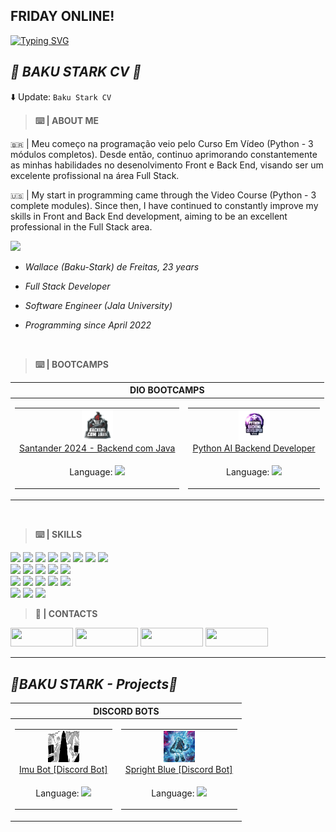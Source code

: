 <div align="left">

## FRIDAY ONLINE!

[![Typing SVG](https://readme-typing-svg.herokuapp.com?font=Kanit&multiline=true&height=75&lines=%22A+imagina%C3%A7%C3%A3o+%C3%A9+mais+importante+que+;o+conhecimento.%22;---+Albert+Einstein)](https://git.io/typing-svg)

</div>


<div align="left">

## **_👾 BAKU STARK CV 👾_**

⬇️ Update: `Baku Stark CV`


> **⌨️ | ABOUT ME**

` 🇧🇷 ` | Meu começo na programação veio pelo Curso Em Vídeo (Python - 3 módulos completos). Desde então, continuo aprimorando constantemente as minhas habilidades no desenolvimento Front e Back End, visando ser um excelente profissional na área Full Stack.

` 🇺🇸 ` | My start in programming came through the Video Course (Python - 3 complete modules). Since then, I have continued to constantly improve my skills in Front and Back End development, aiming to be an excellent professional in the Full Stack area.

<a href="https://baku-stark.github.io/Portfolio-Wallace/index.html"><img src="https://img.shields.io/badge/Portfolio-%23000000.svg?style=for-the-badge&logo=firefox&logoColor=#FF7139"/></a>

- _Wallace (Baku-Stark) de Freitas, 23 years_

- _Full Stack Developer_

- _Software Engineer (Jala University)_

- _Programming since April 2022_


<br />

> **⌨️ | BOOTCAMPS**

<table>

  <thead>

  <tr align="center">

  <th colspan="2">DIO BOOTCAMPS</th>

  </tr>

  </thead>

  <tbody>

  <tr align="center">
  <td>
  <table>

  <tr align="center">

  <td>
      <img height="50" src="img/bootcamp_java.png"/>
      <br>
      <a
        href="https://web.dio.me/track/7da9882f-2f0d-4f4d-b997-f300ce50f9f5"
      >Santander 2024 - Backend com Java
      </a>
  </td>
  </tr>

  <tr align="center">

  <td>

  Language: <img height=15 src="https://cdn.jsdelivr.net/gh/devicons/devicon/icons/java/java-plain.svg"/>
   
  </td>
  </tr>
  </table>
  
  </td>
  <td>

  <table>

  <tr align="center">

  <td>
      <img height="50" src="img/bootcamp_python.png"/>
      <br>
      <a
        href="https://web.dio.me/track/70304c16-a7d8-4066-97de-16345e1653a6"
      >Python AI Backend Developer
      </a>
  </td>
  </tr>

  <tr align="center">

  <td>

  Language: <img height=15 src="https://cdn.jsdelivr.net/gh/devicons/devicon/icons/python/python-original.svg"/>
    
  </td>

  </tr>

  </table>

  </td>

  </tr>
  </tbody>
</table>

<br />

> **⌨️ | SKILLS**

<img src="https://img.shields.io/badge/Rusty-3776AB?style=for-the-badge&logo=rust&logoColor=gray&color=111111"/>
<img src="https://img.shields.io/badge/MarkDown-3776AB?style=for-the-badge&logo=markdown&logoColor=darkgray&color=111111"/>
<img src="https://img.shields.io/badge/Python-3776AB?style=for-the-badge&logo=python&logoColor=blue&color=111111"/>
<img src="https://img.shields.io/badge/TypeScript-3776AB?style=for-the-badge&logo=typescript&logoColor=darkblue&color=111111"/>
<img src="https://img.shields.io/badge/C%2B%2B-3776AB?style=for-the-badge&logo=c%2B%2B&logoColor=0c00f7&color=111111"/>
<img src="https://img.shields.io/badge/JavaScript-3776AB?style=for-the-badge&logo=javascript&logoColor=yellow&color=111111"/>
<img src="https://img.shields.io/badge/Java-3776AB?style=for-the-badge&logo=openjdk&logoColor=orange&color=111111"/>
<img src="https://img.shields.io/badge/Ruby-3776AB?style=for-the-badge&logo=ruby&logoColor=darkred&color=111111"/>

<br />

<img src="https://img.shields.io/badge/HTML5-3776AB?style=for-the-badge&logo=html5&logoColor=f54b02&color=111111"/>
<img src="https://img.shields.io/badge/CSS3-3776AB?style=for-the-badge&logo=css3&logoColor=0c98f5&color=111111"/>
<img src="https://img.shields.io/badge/SASS-3776AB?style=for-the-badge&logo=sass&logoColor=fc519b&color=111111"/>
<img src="https://img.shields.io/badge/BootStrap-3776AB?style=for-the-badge&logo=bootstrap&logoColor=purple&color=111111"/>
<img src="https://img.shields.io/badge/TailWind-3776AB?style=for-the-badge&logo=tailwindcss&logoColor=ocean&color=111111"/>


<br />

<img src="https://img.shields.io/badge/React-3776AB?style=for-the-badge&logo=react&logoColor=05bafc&color=111111"/>
<img src="https://img.shields.io/badge/Vue.JS-3776AB?style=for-the-badge&logo=vue.js&logoColor=lightgreen&color=111111"/>
<img src="https://img.shields.io/badge/Angular.JS-3776AB?style=for-the-badge&logo=angular&logoColor=f74239&color=111111"/>
<img src="https://img.shields.io/badge/FLASK-3776AB?style=for-the-badge&logo=flask&logoColor=gray&color=111111"/>
<img src="https://img.shields.io/badge/Django-3776AB?style=for-the-badge&logo=django&logoColor=darkgreen&color=111111"/>

<br>

<img src="https://img.shields.io/badge/MySQL-3776AB?style=for-the-badge&logo=mysql&logoColor=05bafc&color=111111"/>
<img src="https://img.shields.io/badge/SQLite3-3776AB?style=for-the-badge&logo=sqlite&logoColor=05bafc&color=111111"/>
<img src="https://img.shields.io/badge/MongoDB-3776AB?style=for-the-badge&logo=mongodb&logoColor=darkgreen&color=111111"/>

<br />

> **📱 | CONTACTS**

<a href="https://twitter.com/Walleemc2"><img src="https://img.shields.io/badge/Walleemc2-1DA1F2?style=for-the-badge&logo=x&logoColor=FFFFFF&color=111111" height="30" width="100"/></a>
<a href="https://instagram.com/wallace_emc2"><img src="https://img.shields.io/badge/walle_emc2-6610F2?style=for-the-badge&logo=Instagram&logoColor=FFFFFF&color=111111" height="30" width="100"/></a>
<a href="https://www.linkedin.com/in/wallace-freitas-92a2061b6/"><img src="https://img.shields.io/badge/Wallace freitas-0077B5?style=for-the-badge&logo=linkedin&logoColor=FFFFFF&color=111111" height="30" width="100"/></a>
<a href="https://www.reddit.com/user/StarkBakuha"><img src="https://img.shields.io/badge/StarkBakuha-FF4500?style=for-the-badge&logo=reddit&logoColor=FFFFFF&color=111111" height="30" width="100"/></a>

</div>

----

<div align="left">

## **_👾BAKU STARK - Projects👾_**

<table>

  <thead>

  <tr align="center">

  <th colspan="2">DISCORD BOTS</th>

  </tr>

  </thead>

  <tbody>

  <tr align="center">
  <td>
  <table>

  <tr align="center">

  <td>
      <img height="50"  width="50" src="img/im_sama_bot_discord.jpeg"/>
      <br>
      <a
        href="https://discord.com/api/oauth2/authorize?client_id=1055540316725313626&permissions=8&scope=applications.commands%20bot"
      >Imu Bot [Discord Bot]
      </a>
  </td>
  </tr>

  <tr align="center">

  <td>

  Language: <img height=15 src="https://cdn.jsdelivr.net/gh/devicons/devicon/icons/javascript/javascript-plain.svg"/>
   
  </td>
  </tr>
  </table>
  
  </td>
  <td>

  <table>

  <tr align="center">

  <td>
      <img height="50" width="50" src="img/SprightBlue-Icon.png"/>
      <br>
      <a
        href="https://discord.com/api/oauth2/authorize?client_id=1055540316725313626&permissions=8&scope=applications.commands%20bot"
      >Spright Blue [Discord Bot]
      </a>
  </td>
  </tr>

  <tr align="center">

  <td>

  Language: <img height=15 src="https://cdn.jsdelivr.net/gh/devicons/devicon/icons/python/python-original.svg"/>
    
  </td>

  </tr>

  </table>

  </td>

  </tr>
  </tbody>
</table>

</div>